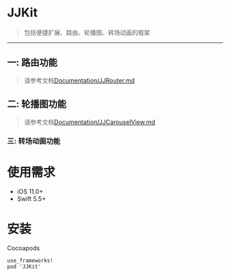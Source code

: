 # JJKit
> 包括便捷扩展、路由、轮播图、转场动画的框架
---------

## 一: 路由功能
> 请参考文档[Documentation/JJRouter.md](https://github.com/zgjff/JJKit/blob/master/Documentation/JJRouter.md)

## 二: 轮播图功能
> 请参考文档[Documentation/JJCarouselView.md](https://github.com/zgjff/JJKit/blob/master/Documentation/JJCarouselView.md)

### 三: 转场动画功能

使用需求
=================
* iOS 11.0+
* Swift 5.5+

安装
=================

Cocoapods
```
use_frameworks!
pod 'JJKit'
```
